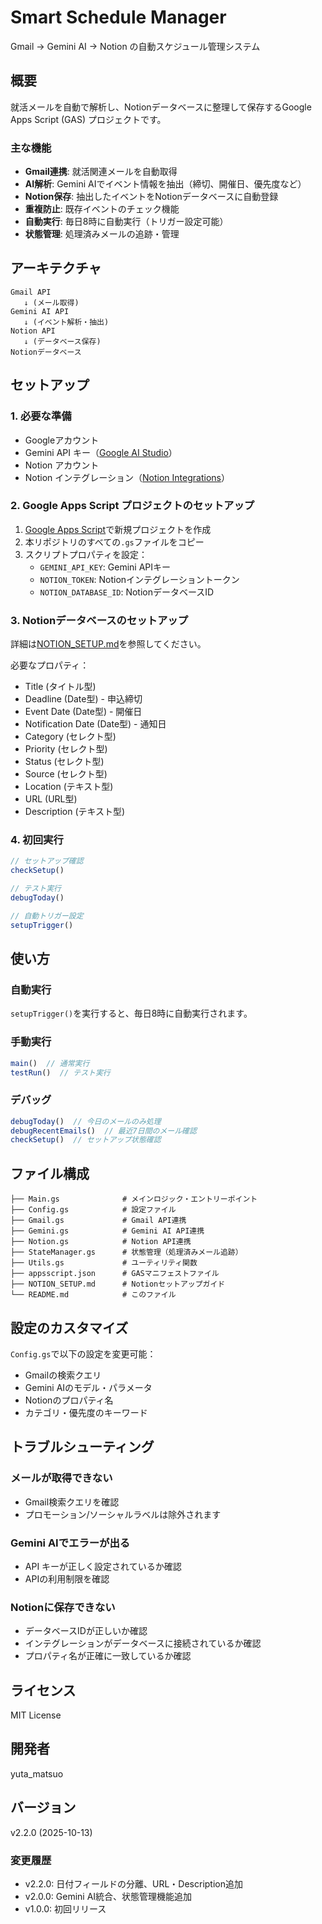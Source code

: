 # Smart Schedule Manager

Gmail → Gemini AI → Notion の自動スケジュール管理システム

## 概要

就活メールを自動で解析し、Notionデータベースに整理して保存するGoogle Apps Script (GAS) プロジェクトです。

### 主な機能

- **Gmail連携**: 就活関連メールを自動取得
- **AI解析**: Gemini AIでイベント情報を抽出（締切、開催日、優先度など）
- **Notion保存**: 抽出したイベントをNotionデータベースに自動登録
- **重複防止**: 既存イベントのチェック機能
- **自動実行**: 毎日8時に自動実行（トリガー設定可能）
- **状態管理**: 処理済みメールの追跡・管理

## アーキテクチャ

```
Gmail API
   ↓ (メール取得)
Gemini AI API
   ↓ (イベント解析・抽出)
Notion API
   ↓ (データベース保存)
Notionデータベース
```

## セットアップ

### 1. 必要な準備

- Googleアカウント
- Gemini API キー（[Google AI Studio](https://makersuite.google.com/app/apikey)）
- Notion アカウント
- Notion インテグレーション（[Notion Integrations](https://www.notion.so/my-integrations)）

### 2. Google Apps Script プロジェクトのセットアップ

1. [Google Apps Script](https://script.google.com/)で新規プロジェクトを作成
2. 本リポジトリのすべての`.gs`ファイルをコピー
3. スクリプトプロパティを設定：
   - `GEMINI_API_KEY`: Gemini APIキー
   - `NOTION_TOKEN`: Notionインテグレーショントークン
   - `NOTION_DATABASE_ID`: NotionデータベースID

### 3. Notionデータベースのセットアップ

詳細は[NOTION_SETUP.md](./NOTION_SETUP.md)を参照してください。

必要なプロパティ：
- Title (タイトル型)
- Deadline (Date型) - 申込締切
- Event Date (Date型) - 開催日
- Notification Date (Date型) - 通知日
- Category (セレクト型)
- Priority (セレクト型)
- Status (セレクト型)
- Source (セレクト型)
- Location (テキスト型)
- URL (URL型)
- Description (テキスト型)

### 4. 初回実行

```javascript
// セットアップ確認
checkSetup()

// テスト実行
debugToday()

// 自動トリガー設定
setupTrigger()
```

## 使い方

### 自動実行

`setupTrigger()`を実行すると、毎日8時に自動実行されます。

### 手動実行

```javascript
main()  // 通常実行
testRun()  // テスト実行
```

### デバッグ

```javascript
debugToday()  // 今日のメールのみ処理
debugRecentEmails()  // 最近7日間のメール確認
checkSetup()  // セットアップ状態確認
```

## ファイル構成

```
├── Main.gs              # メインロジック・エントリーポイント
├── Config.gs            # 設定ファイル
├── Gmail.gs             # Gmail API連携
├── Gemini.gs            # Gemini AI API連携
├── Notion.gs            # Notion API連携
├── StateManager.gs      # 状態管理（処理済みメール追跡）
├── Utils.gs             # ユーティリティ関数
├── appsscript.json      # GASマニフェストファイル
├── NOTION_SETUP.md      # Notionセットアップガイド
└── README.md            # このファイル
```

## 設定のカスタマイズ

`Config.gs`で以下の設定を変更可能：

- Gmailの検索クエリ
- Gemini AIのモデル・パラメータ
- Notionのプロパティ名
- カテゴリ・優先度のキーワード

## トラブルシューティング

### メールが取得できない

- Gmail検索クエリを確認
- プロモーション/ソーシャルラベルは除外されます

### Gemini AIでエラーが出る

- API キーが正しく設定されているか確認
- APIの利用制限を確認

### Notionに保存できない

- データベースIDが正しいか確認
- インテグレーションがデータベースに接続されているか確認
- プロパティ名が正確に一致しているか確認

## ライセンス

MIT License

## 開発者

yuta_matsuo

## バージョン

v2.2.0 (2025-10-13)

### 変更履歴

- v2.2.0: 日付フィールドの分離、URL・Description追加
- v2.0.0: Gemini AI統合、状態管理機能追加
- v1.0.0: 初回リリース
